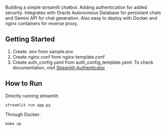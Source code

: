 Building a simple streamlit chatbot. Adding authentication for added security. Integrates with Oracle Autonomous Database for persistant chats and Gemini API for chat generation. Also easy to deploy with Docker and nginx containers for reverse proxy.

## Getting Started
1. Create .env from sample.env
2. Create nginx.conf from nginx-template.conf
3. Create auth_config.yaml from auth_config_template.yaml. To check documentation, visit [Streamlit-Authenticator](https://github.com/mkhorasani/Streamlit-Authenticator)

## How to Run
Directly running streamlit:
```console
streamlit run app.py
```

Through Docker:
```
make up
```